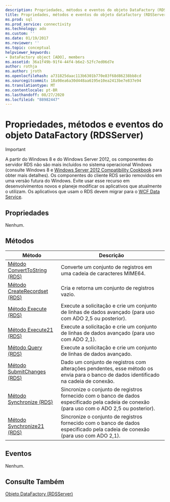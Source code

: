 ```yaml
---
description: Propriedades, métodos e eventos do objeto DataFactory (RDSServer)
title: Propriedades, métodos e eventos do objeto datafactory (RDSServer) | Microsoft Docs
ms.prod: sql
ms.prod_service: connectivity
ms.technology: ado
ms.custom: ''
ms.date: 01/19/2017
ms.reviewer: ''
ms.topic: conceptual
helpviewer_keywords:
- DataFactory object [ADO], members
ms.assetid: 36a1f49b-91f4-44f4-b6e2-52fc7ed06d7e
author: rothja
ms.author: jroth
ms.openlocfilehash: a731825daac113b6301b770e83f68d86238bb8cd
ms.sourcegitcommit: 18a98ea6a30d448aa6195e10ea2413be7e837e94
ms.translationtype: MT
ms.contentlocale: pt-BR
ms.lasthandoff: 08/27/2020
ms.locfileid: "88982447"
---
```

# <a name="datafactory-object-rdsserver-properties-methods-and-events"></a>Propriedades, métodos e eventos do objeto DataFactory (RDSServer)
> [!IMPORTANT]
>  A partir do Windows 8 e do Windows Server 2012, os componentes do servidor RDS não são mais incluídos no sistema operacional Windows (consulte Windows 8 e [Windows Server 2012 Compatibility Cookbook](https://www.microsoft.com/download/details.aspx?id=27416) para obter mais detalhes). Os componentes do cliente RDS serão removidos em uma versão futura do Windows. Evite usar esse recurso em desenvolvimentos novos e planeje modificar os aplicativos que atualmente o utilizam. Os aplicativos que usam o RDS devem migrar para o [WCF Data Service](https://go.microsoft.com/fwlink/?LinkId=199565).  
  
## <a name="properties"></a>Propriedades  
 Nenhum.  
  
## <a name="methods"></a>Métodos  
  
|Método|Descrição|  
|-|-|  
|[Método ConvertToString (RDS)](./converttostring-method-rds.md)|Converte um conjunto de registros em uma cadeia de caracteres MIME64.|  
|[Método CreateRecordset (RDS)](./createrecordset-method-rds.md)|Cria e retorna um conjunto de registros vazio.|  
|[Método Execute (RDS)](./execute-method-rds.md)|Execute a solicitação e crie um conjunto de linhas de dados avançado (para uso com ADO 2,5 ou posterior).|  
|[Método Execute21 (RDS)](./execute21-method-rds.md)|Execute a solicitação e crie um conjunto de linhas de dados avançado (para uso com ADO 2,1).|  
|[Método Query (RDS)](./query-method-rds.md)|Execute a solicitação e crie um conjunto de linhas de dados avançado.|  
|[Método SubmitChanges (RDS)](./submitchanges-method-rds.md)|Dado um conjunto de registros com alterações pendentes, esse método os envia para o banco de dados identificado na cadeia de conexão.|  
|[Método Synchronize (RDS)](./synchronize-method-rds.md)|Sincronize o conjunto de registros fornecido com o banco de dados especificado pela cadeia de conexão (para uso com o ADO 2,5 ou posterior).|  
|[Método Synchronize21 (RDS)](./synchronize21-method-rds.md)|Sincronize o conjunto de registros fornecido com o banco de dados especificado pela cadeia de conexão (para uso com ADO 2,1).|  
  
## <a name="events"></a>Eventos  
 Nenhum.  
  
## <a name="see-also"></a>Consulte Também  
 [Objeto DataFactory (RDSServer)](./datafactory-object-rdsserver.md)
